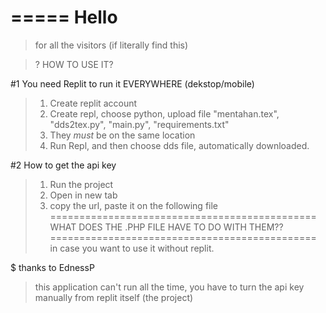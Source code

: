 =====
Hello
=====
> for all the visitors (if literally find this)

> ? HOW TO USE IT?

#1 You need Replit to run it EVERYWHERE (dekstop/mobile)
> 1. Create replit account
> 2. Create repl, choose python, upload file "mentahan.tex", "dds2tex.py", "main.py", "requirements.txt"
> 3. They *must*  be on the same location
> 4. Run Repl, and then choose dds file, automatically downloaded.

#2 How to get the api key
> 1. Run the project
> 2. Open in new tab
> 3. copy the url, paste it on the following file
==============================================
WHAT DOES THE .PHP FILE HAVE TO DO WITH THEM??
==============================================
in case you want to use it without replit.

$ thanks to EdnessP
> this application can't run all the time, you have to turn the api key manually from replit itself (the project)
